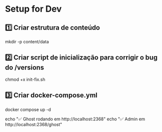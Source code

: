 # Setup for Dev

## 1️⃣ Criar estrutura de conteúdo
mkdir -p content/data

## 2️⃣ Criar script de inicialização para corrigir o bug do /versions
chmod +x init-fix.sh

## 3️⃣ Criar docker-compose.yml
docker compose up -d

echo "✅ Ghost rodando em http://localhost:2368"
echo "✅ Admin em http://localhost:2368/ghost"
